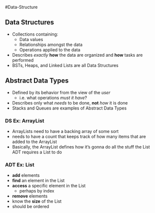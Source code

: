 #Data-Structure
## Data Structures

- Collections containing:
    - Data values
    - Relationships amongst the data
    - Operations applied to the data
- Describes _exactly_ **how** the data are organized and **how** tasks are performed
- BSTs, Heaps, and Linked Lists are all Data Structures

## Abstract Data Types

- Defined by its behavior from the view of the _user_
    - i.e. what operations _must it have_?
- Describes only what _needs_ to be done, **not** _how_ it is done
- Stacks and Queues are examples of Abstract Data Types

### DS Ex: ArrayList

- ArrayLists need to have a backing array of some sort
- needs to have a count that keeps track of how many items that are added to the ArrayList
- Basically, the ArrayList defines how it’s gonna do all the stuff the List ADT requires a List to do

### ADT Ex: List

- **add** elements
- **find** an element in the List
- **access** a specific element in the List
    - perhaps by index
- **remove** elements
- know the **size** of the List
- should be ordered